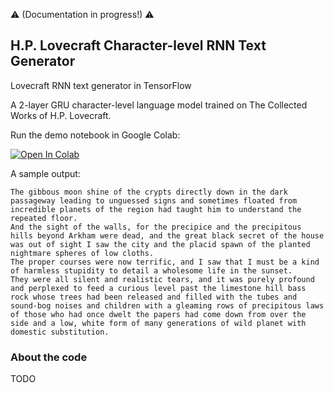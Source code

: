 :warning: (Documentation in progress!) :warning:

H.P. Lovecraft Character-level RNN Text Generator
---

Lovecraft RNN text generator in TensorFlow  

A 2-layer GRU character-level language model trained on The Collected Works of H.P. Lovecraft.

Run the demo notebook in Google Colab:

[![Open In Colab](https://colab.research.google.com/assets/colab-badge.svg)](https://colab.research.google.com/github/droesler/HP_Lovecraft_RNN_Text_Generator/blob/master/HPL_gen_demo.ipynb)

A sample output:
```
The gibbous moon shine of the crypts directly down in the dark passageway leading to unguessed signs and sometimes floated from incredible planets of the region had taught him to understand the repeated floor.
And the sight of the walls, for the precipice and the precipitous hills beyond Arkham were dead, and the great black secret of the house was out of sight I saw the city and the placid spawn of the planted nightmare spheres of low cloths.
The proper courses were now terrific, and I saw that I must be a kind of harmless stupidity to detail a wholesome life in the sunset.
They were all silent and realistic tears, and it was purely profound and perplexed to feed a curious level past the limestone hill bass rock whose trees had been released and filled with the tubes and sound-bog noises and children with a gleaming rows of precipitous laws of those who had once dwelt the papers had come down from over the side and a low, white form of many generations of wild planet with domestic substitution.
```

### About the code

TODO

